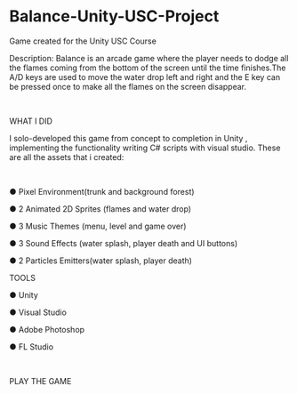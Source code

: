 # Balance-Unity-USC-Project
Game created for the Unity USC Course

 Description:
Balance is an arcade game where the player needs to dodge all the flames coming from the bottom of the screen until the time finishes.The A/D keys are used to move the water drop left and right and the E key can be pressed once to make all the flames on the screen disappear.

​

WHAT I DID

 

I solo-developed this game from concept to completion in Unity , implementing the functionality writing C# scripts with visual studio. These are all the assets that i created:

​

● Pixel Environment(trunk and background forest)

● 2 Animated 2D Sprites (flames and water drop)

● 3 Music Themes (menu, level and game over)

● 3 Sound Effects (water splash, player death and UI buttons)

● 2 Particles Emitters(water splash, player death)

 

TOOLS

 

● Unity

● Visual Studio

● Adobe Photoshop

● FL Studio

​

PLAY THE GAME

